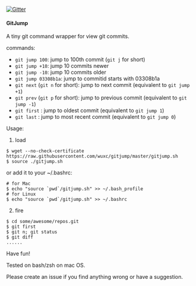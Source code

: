 [![Gitter](https://img.shields.io/gitter/room/nwjs/nw.js.svg?maxAge=2592000)](https://gitter.im/gitjump/Lobby)

#### GitJump

A tiny git command wrapper for view git commits.

commands:

- ```git jump 100```: jump to 100th commit (```git j``` for short)
- ```git jump +10```: jump 10 commits newer
- ```git jump -10```: jump 10 commits older
- ```git jump 03308b1a```: jump to commitid starts with 03308b1a
- ```git next``` (```git n``` for short): jump to next commit (equivalent to ```git jump +1```)
- ```git prev``` (```git p``` for short): jump to previous commit (equivalent to ```git jump -1```)
- ```git first``` : jump to oldest commit (equivalent to ```git jump 1```)
- ```git last``` : jump to most recent commit (equivalent to ```git jump 0```)

Usage:

1. load
  ```
  $ wget --no-check-certificate https://raw.githubusercontent.com/wuxc/gitjump/master/gitjump.sh
  $ source ./gitjump.sh
  ```
  or add it to your ~/.bashrc:
  
  ```
  # for Mac
  $ echo "source `pwd`/gitjump.sh" >> ~/.bash_profile
  # for Linux
  $ echo "source `pwd`/gitjump.sh" >> ~/.bashrc
  ```

2. fire
  ```
  $ cd some/awesome/repos.git
  $ git first
  $ git n; git status
  $ git diff 
  ......
  ```

Have fun!

Tested on bash/zsh on mac OS. 

Please create an issue if you find anything wrong or have a suggestion.
